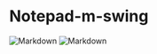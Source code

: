 # Notepad-m-swing

![Markdown](http://i2.muimg.com/1949/263ace5bc424644ds.png)
![Markdown](http://i2.muimg.com/593480/fcbdd207d83b5013.png)
